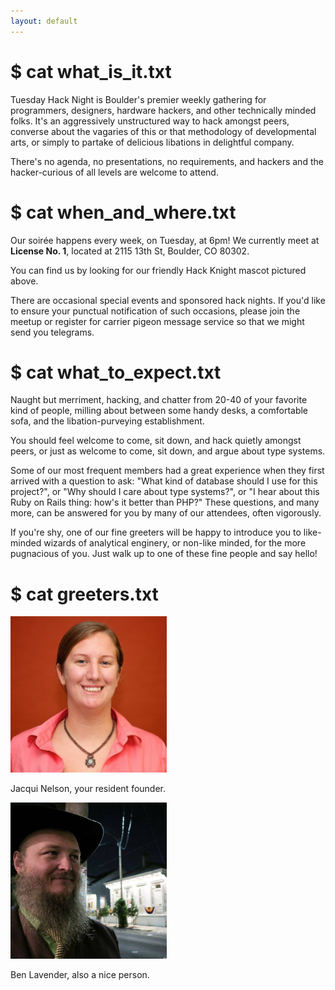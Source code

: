 ```yaml
---
layout: default
---
```


# $ cat what_is_it.txt
  <p>
    Tuesday Hack Night is Boulder's premier weekly gathering for programmers, designers, hardware hackers, and other technically minded folks. It's an aggressively unstructured way to hack amongst peers, converse about the vagaries of this or that methodology of developmental arts, or simply to partake of delicious libations in delightful company.
  </p>
  <p>
    There's no agenda, no presentations, no requirements, and hackers and the hacker-curious of all levels are welcome to attend.
  </p>

# $ cat when_and_where.txt
  <p>
    Our soirée happens every week, on Tuesday, at 6pm! We currently meet at <b>License No. 1</b>, located at 2115 13th St, Boulder, CO 80302.
  </p>
  <p>
    You can find us by looking for our friendly Hack Knight mascot pictured above.
  </p>
  <p>
    There are occasional special events and sponsored hack nights. If you'd like to ensure your punctual notification of such occasions, please join the meetup or register for carrier pigeon message service so that we might send you telegrams.
  </p>

# $ cat what_to_expect.txt
  <p>
    Naught but merriment, hacking, and chatter from 20-40 of your favorite kind of people, milling about between some handy desks, a comfortable sofa, and the libation-purveying establishment.
  </p>
  <p>
    You should feel welcome to come, sit down, and hack quietly amongst peers, or just as welcome to come, sit down, and argue about type systems.
  </p>
  <p>
    Some of our most frequent members had a great experience when they first arrived with a question to ask: "What kind of database should I use for this project?", or "Why should I care about type systems?", or "I hear about this Ruby on Rails thing: how's it better than PHP?" These questions, and many more, can be answered for you by many of our attendees, often vigorously.
  </p>
  <p>
    If you're shy, one of our fine greeters will be happy to introduce you to like-minded wizards of analytical enginery, or non-like minded, for the more pugnacious of you. Just walk up to one of these fine people and say hello!
  </p>	

# $ cat greeters.txt
  <div class="greeters">
    <img class="friendly-greeter" src="assets/img/jacqui.jpg" style="height: 250px; width: 250px">
    <p>Jacqui Nelson, your resident founder.</p>
    <img class="friendly-greeter" src="assets/img/ben.jpg" style="height: 250px; width: 250px">
    <p>Ben Lavender, also a nice person.</p>
  </div>
